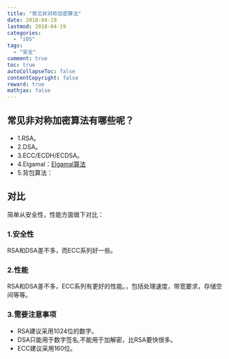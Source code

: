 ```yaml
---
title: "常见非对称加密算法"
date: 2018-04-19
lastmod: 2018-04-19
categories:
  - "iOS"
tags:
  - "安全"
comment: true
toc: true
autoCollapseToc: false
contentCopyright: false
reward: true
mathjax: false
---
```


## 常见非对称加密算法有哪些呢？
* 1.RSA。
* 2.DSA。
* 3.ECC/ECDH/ECDSA。
* 4.Elgamal：[Elgamal算法](https://baike.baidu.com/item/Elgamal)
* 5.背包算法：

## 对比

简单从安全性，性能方面做下对比：

### 1.安全性

RSA和DSA差不多，而ECC系列好一些。

### 2.性能

RSA和DSA差不多，ECC系列有更好的性能。，包括处理速度，带宽要求，存储空间等等。

### 3.需要注意事项
 * RSA建议采用1024位的数字。
 * DSA只能用于数字签名,不能用于加解密，比RSA要快很多。
 * ECC建议采用160位。